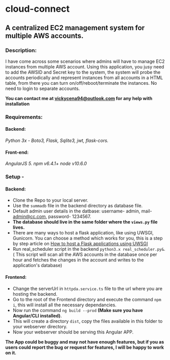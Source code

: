# cloud-connect

## A centralized EC2 management system for multiple AWS accounts.

### Description:

I have come across some scenarios where admins will have to manage EC2 instances from multiple AWS account. Using this application, you jusy need to add the AWSID and Secret key to the system, the system will probe the accounts periodically and represent instances from all accounts in a HTML table, from there you can turn on/off/reboot/terminate the instances. No need to login to separate accounts.

**You can contact me at vickycena94@outlook.com for any help with installation**

### Requirements:

#### Backend:

*Python 3x - Boto3, Flask, Sqlite3, jwt, flask-cors.*

#### Front-end:

*AngularJS 5.
npm v6.4.1+
node v10.6.0*

### Setup - 

#### Backend:

- Clone the Repo to your local server.
- Use the `summadb` file in the backend directory as database file.
- Default admin user details in the datbase: username- admin, mail- admin@cc.com, password- 1234567.
- **The database should live in the same folder where the `views.py` file lives.**
- There are many ways to host a flask application, like using UWSGI, Gunicorn. You can choose a method which works for you, this is a step by step article on [How to host a Flask applications using UWSGI](https://www.digitalocean.com/community/tutorials/how-to-serve-flask-applications-with-uwsgi-and-nginx-on-ubuntu-14-04)
- Run real_scheduler script in the backend `python3.x real_scheduler.py&`. ( This script will scan all the AWS accounts in the database once per hour and fetches the changes in the account and writes to the application's database)

#### Frontend:

- Change the serverUrl in `httpda.service.ts` file to the url where you are hosting the backend.
- Go to the root of the Frontend directory and execute the command `npm i`, this will install all the necessary dependancies.
- Now run the command `ng build --prod` **(Make sure you have Angular/CLI installed)**.
- This will create a directory `dist`, copy the files available in this folder to your webserver directory.
- Now your webserver should be serving this Angular APP.

**The App could be buggy and may not have enough features, but if you as users could report the bug or request for features, I will be happy to work on it.**

